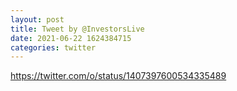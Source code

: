 ```yaml
--- 
layout: post 
title: Tweet by @InvestorsLive 
date: 2021-06-22 1624384715 
categories: twitter 
--- 
```

https://twitter.com/o/status/1407397600534335489